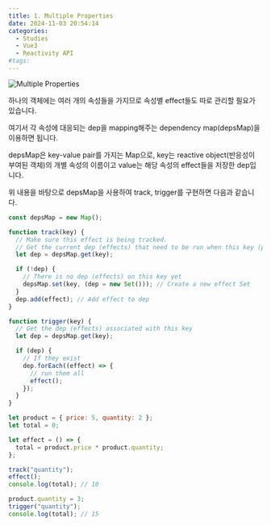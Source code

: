 ```yaml
---
title: 1. Multiple Properties
date: 2024-11-03 20:54:14
categories:
  - Studies
  - Vue3
  - Reactivity API
#tags:
---
```


![Multiple Properties](/images/multiple_properties.jpg)

하나의 객체에는 여러 개의 속성들을 가지므로 속성별 effect들도 따로 관리할 필요가 있습니다.

여기서 각 속성에 대응되는 dep을 mapping해주는 dependency map(depsMap)을 이용하면 됩니다.

depsMap은 key-value pair를 가지는 Map으로, key는 reactive object(반응성이 부여된 객체)의 개별 속성의 이름이고 value는 해당 속성의 effect들을 저장한 dep입니다.

위 내용을 바탕으로 depsMap을 사용하여 track, trigger를 구현하면 다음과 같습니다.

```js
const depsMap = new Map();

function track(key) {
  // Make sure this effect is being tracked.
  // Get the current dep (effects) that need to be run when this key (property) is set
  let dep = depsMap.get(key);

  if (!dep) {
    // There is no dep (effects) on this key yet
    depsMap.set(key, (dep = new Set())); // Create a new effect Set
  }
  dep.add(effect); // Add effect to dep
}

function trigger(key) {
  // Get the dep (effects) associated with this key
  let dep = depsMap.get(key);

  if (dep) {
    // If they exist
    dep.forEach((effect) => {
      // run them all
      effect();
    });
  }
}
```

```js
let product = { price: 5, quantity: 2 };
let total = 0;

let effect = () => {
  total = product.price * product.quantity;
};

track("quantity");
effect();
console.log(total); // 10

product.quantity = 3;
trigger("quantity");
console.log(total); // 15
```
